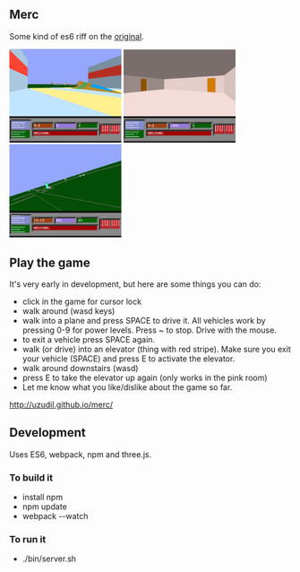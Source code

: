 ## Merc

Some kind of es6 riff on the [original](http://plus4world.powweb.com/software/Mercenary_Escape_From_Targ).

<img src="https://raw.githubusercontent.com/uzudil/merc/master/images/screen.png" width="200">
<img src="https://raw.githubusercontent.com/uzudil/merc/master/images/screen2.png" width="200">
<img src="https://raw.githubusercontent.com/uzudil/merc/master/images/screen3.png" width="200">

## Play the game

It's very early in development, but here are some things you can do:
- click in the game for cursor lock
- walk around (wasd keys)
- walk into a plane and press SPACE to drive it. All vehicles work by pressing 0-9 for power levels. Press ~ to stop. Drive with the mouse.
- to exit a vehicle press SPACE again.
- walk (or drive) into an elevator (thing with red stripe). Make sure you exit your vehicle (SPACE) and press E to activate the elevator.
- walk around downstairs (wasd)
- press E to take the elevator up again (only works in the pink room)
- Let me know what you like/dislike about the game so far.
 
http://uzudil.github.io/merc/

## Development

Uses ES6, webpack, npm and three.js.

### To build it

- install npm
- npm update
- webpack --watch

### To run it

- ./bin/server.sh
 
